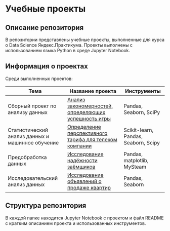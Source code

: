 # Учебные проекты 

## Описание репозитория 

В репозитории представлены учебные проекты, выполненные для курса о Data Science Яндекс.Практикума. Проекты выполнены с использованием языка Python в среде Jupyter Notebook.

## Информация о проектах

Среди выполненных проектов:


|Тема   |Название проекта   |Инструменты   |
|---|---|---|
|Сборный проект по анализу данных   |[Анализ закономерностей, определяющих успешность игры]  |Pandas, Seaborn, SciPy   |
|Статистический анализ данных и машинное обучение   |[Определение перспективного тарифа для телеком компании]   |Scikit-learn, Pandas, Seaborn, Scipy   |
|Предобработка данных   |[Исследование надёжности заёмщиков]   |Pandas, matplotlib, MySteam   |
|Исследовательский анализ данных   |[Исследование объявлений о продаже квартир]    |Pandas, Seaborn   |

  [Анализ закономерностей, определяющих успешность игры]: https://github.com/VadRad/educational-projects/tree/master/Анализ%20закономерностей%2C%20определяющих%20успешность%20игры    "Сборный проект по анализу данных"  
  
  [Определение перспективного тарифа для телеком компании]: https://github.com/VadRad/educational-projects/tree/master/Определение%20перспективного%20тарифа%20для%20телеком%20компании  "Статистический анализ данных и машинное обучение"
  [Исследование надёжности заёмщиков]: https://github.com/VadRad/educational-projects/tree/master/Исследование%20надёжности%20заёмщиков        "Предобработка данных"
  [Исследование объявлений о продаже квартир]: https://github.com/VadRad/educational-projects/tree/master/Исследование%20объявлений%20о%20продаже%20квартир  "Исследовательский анализ данных"
    
## Структура репозитория

В каждой папке находится Jupyter Notebook с проектом и файл README с кратким описанием проекта и использованных инструментов.
